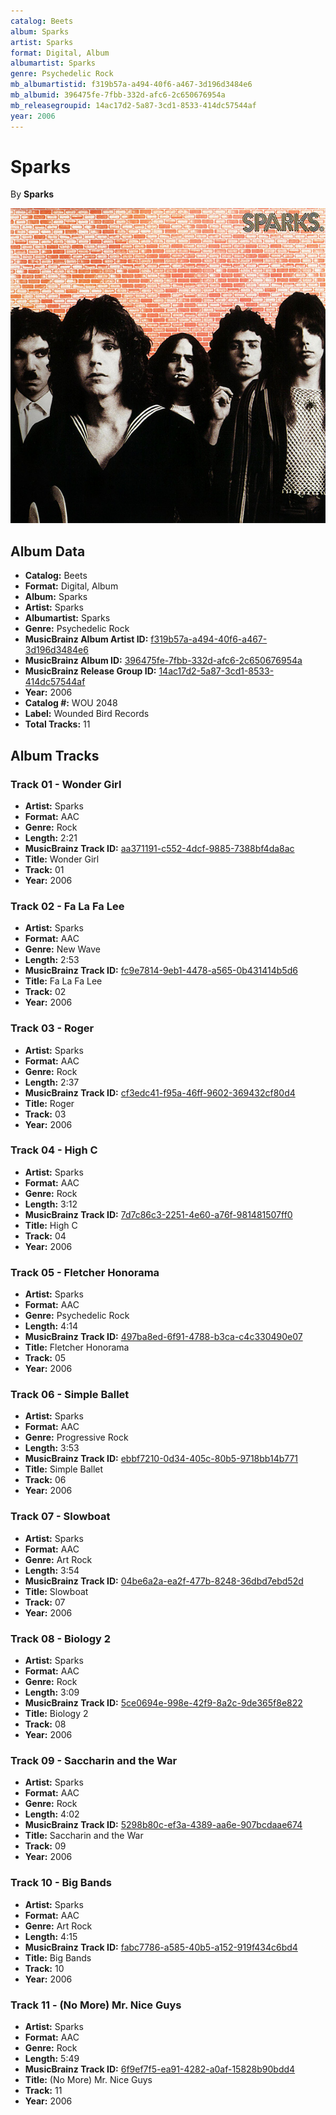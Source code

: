 ```yaml
---
catalog: Beets
album: Sparks
artist: Sparks
format: Digital, Album
albumartist: Sparks
genre: Psychedelic Rock
mb_albumartistid: f319b57a-a494-40f6-a467-3d196d3484e6
mb_albumid: 396475fe-7fbb-332d-afc6-2c650676954a
mb_releasegroupid: 14ac17d2-5a87-3cd1-8533-414dc57544af
year: 2006
---
```


# Sparks

By **Sparks**

![](../../assets/beetscovers/Sparks-Sparks.jpg)

## Album Data

- **Catalog:** Beets
- **Format:** Digital, Album
- **Album:** Sparks
- **Artist:** Sparks
- **Albumartist:** Sparks
- **Genre:** Psychedelic Rock
- **MusicBrainz Album Artist ID:** [f319b57a-a494-40f6-a467-3d196d3484e6](https://musicbrainz.org/artist/f319b57a-a494-40f6-a467-3d196d3484e6)
- **MusicBrainz Album ID:** [396475fe-7fbb-332d-afc6-2c650676954a](https://musicbrainz.org/release/396475fe-7fbb-332d-afc6-2c650676954a)
- **MusicBrainz Release Group ID:** [14ac17d2-5a87-3cd1-8533-414dc57544af](https://musicbrainz.org/release-group/14ac17d2-5a87-3cd1-8533-414dc57544af)
- **Year:** 2006
- **Catalog #:** WOU 2048
- **Label:** Wounded Bird Records
- **Total Tracks:** 11

## Album Tracks

### Track 01 - Wonder Girl

- **Artist:** Sparks
- **Format:** AAC
- **Genre:** Rock
- **Length:** 2:21
- **MusicBrainz Track ID:** [aa371191-c552-4dcf-9885-7388bf4da8ac](https://musicbrainz.org/recording/aa371191-c552-4dcf-9885-7388bf4da8ac)
- **Title:** Wonder Girl
- **Track:** 01
- **Year:** 2006

### Track 02 - Fa La Fa Lee

- **Artist:** Sparks
- **Format:** AAC
- **Genre:** New Wave
- **Length:** 2:53
- **MusicBrainz Track ID:** [fc9e7814-9eb1-4478-a565-0b431414b5d6](https://musicbrainz.org/recording/fc9e7814-9eb1-4478-a565-0b431414b5d6)
- **Title:** Fa La Fa Lee
- **Track:** 02
- **Year:** 2006

### Track 03 - Roger

- **Artist:** Sparks
- **Format:** AAC
- **Genre:** Rock
- **Length:** 2:37
- **MusicBrainz Track ID:** [cf3edc41-f95a-46ff-9602-369432cf80d4](https://musicbrainz.org/recording/cf3edc41-f95a-46ff-9602-369432cf80d4)
- **Title:** Roger
- **Track:** 03
- **Year:** 2006

### Track 04 - High C

- **Artist:** Sparks
- **Format:** AAC
- **Genre:** Rock
- **Length:** 3:12
- **MusicBrainz Track ID:** [7d7c86c3-2251-4e60-a76f-981481507ff0](https://musicbrainz.org/recording/7d7c86c3-2251-4e60-a76f-981481507ff0)
- **Title:** High C
- **Track:** 04
- **Year:** 2006

### Track 05 - Fletcher Honorama

- **Artist:** Sparks
- **Format:** AAC
- **Genre:** Psychedelic Rock
- **Length:** 4:14
- **MusicBrainz Track ID:** [497ba8ed-6f91-4788-b3ca-c4c330490e07](https://musicbrainz.org/recording/497ba8ed-6f91-4788-b3ca-c4c330490e07)
- **Title:** Fletcher Honorama
- **Track:** 05
- **Year:** 2006

### Track 06 - Simple Ballet

- **Artist:** Sparks
- **Format:** AAC
- **Genre:** Progressive Rock
- **Length:** 3:53
- **MusicBrainz Track ID:** [ebbf7210-0d34-405c-80b5-9718bb14b771](https://musicbrainz.org/recording/ebbf7210-0d34-405c-80b5-9718bb14b771)
- **Title:** Simple Ballet
- **Track:** 06
- **Year:** 2006

### Track 07 - Slowboat

- **Artist:** Sparks
- **Format:** AAC
- **Genre:** Art Rock
- **Length:** 3:54
- **MusicBrainz Track ID:** [04be6a2a-ea2f-477b-8248-36dbd7ebd52d](https://musicbrainz.org/recording/04be6a2a-ea2f-477b-8248-36dbd7ebd52d)
- **Title:** Slowboat
- **Track:** 07
- **Year:** 2006

### Track 08 - Biology 2

- **Artist:** Sparks
- **Format:** AAC
- **Genre:** Rock
- **Length:** 3:09
- **MusicBrainz Track ID:** [5ce0694e-998e-42f9-8a2c-9de365f8e822](https://musicbrainz.org/recording/5ce0694e-998e-42f9-8a2c-9de365f8e822)
- **Title:** Biology 2
- **Track:** 08
- **Year:** 2006

### Track 09 - Saccharin and the War

- **Artist:** Sparks
- **Format:** AAC
- **Genre:** Rock
- **Length:** 4:02
- **MusicBrainz Track ID:** [5298b80c-ef3a-4389-aa6e-907bcdaae674](https://musicbrainz.org/recording/5298b80c-ef3a-4389-aa6e-907bcdaae674)
- **Title:** Saccharin and the War
- **Track:** 09
- **Year:** 2006

### Track 10 - Big Bands

- **Artist:** Sparks
- **Format:** AAC
- **Genre:** Art Rock
- **Length:** 4:15
- **MusicBrainz Track ID:** [fabc7786-a585-40b5-a152-919f434c6bd4](https://musicbrainz.org/recording/fabc7786-a585-40b5-a152-919f434c6bd4)
- **Title:** Big Bands
- **Track:** 10
- **Year:** 2006

### Track 11 - (No More) Mr. Nice Guys

- **Artist:** Sparks
- **Format:** AAC
- **Genre:** Rock
- **Length:** 5:49
- **MusicBrainz Track ID:** [6f9ef7f5-ea91-4282-a0af-15828b90bdd4](https://musicbrainz.org/recording/6f9ef7f5-ea91-4282-a0af-15828b90bdd4)
- **Title:** (No More) Mr. Nice Guys
- **Track:** 11
- **Year:** 2006

